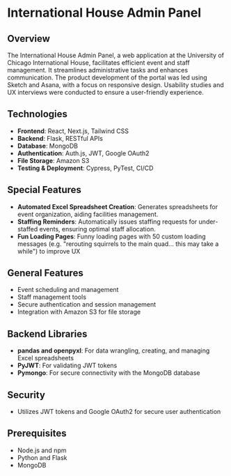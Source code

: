 # International House Admin Panel

## Overview
The International House Admin Panel, a web application at the University of Chicago International House, facilitates efficient event and staff management. It streamlines administrative tasks and enhances communication. The product development of the portal was led using Sketch and Asana, with a focus on responsive design. Usability studies and UX interviews were conducted to ensure a user-friendly experience.

## Technologies
- **Frontend**: React, Next.js, Tailwind CSS
- **Backend**: Flask, RESTful APIs
- **Database**: MongoDB
- **Authentication**: Auth.js, JWT, Google OAuth2
- **File Storage**: Amazon S3
- **Testing & Deployment**: Cypress, PyTest, CI/CD

## Special Features
- **Automated Excel Spreadsheet Creation**: Generates spreadsheets for event organization, aiding facilities management.
- **Staffing Reminders**: Automatically issues staffing requests for under-staffed events, ensuring optimal staff allocation.
- **Fun Loading Pages**: Funny loading pages with 50 custom loading messages (e.g. "rerouting squirrels to the main quad... this may take a while") to improve UX

## General Features
- Event scheduling and management
- Staff management tools
- Secure authentication and session management
- Integration with Amazon S3 for file storage

## Backend Libraries
- **pandas and openpyxl**: For data wrangling, creating, and managing Excel spreadsheets
- **PyJWT**: For validating JWT tokens
- **Pymongo**: For secure connectivity with the MongoDB database

## Security
- Utilizes JWT tokens and Google OAuth2 for secure user authentication

## Prerequisites
- Node.js and npm
- Python and Flask
- MongoDB
